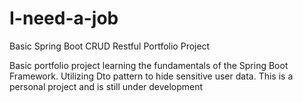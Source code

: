 # I-need-a-job
Basic Spring Boot CRUD Restful Portfolio Project

Basic portfolio project learning the fundamentals of the Spring Boot Framework. Utilizing Dto pattern to hide sensitive user data. This is a personal project and is still under development
